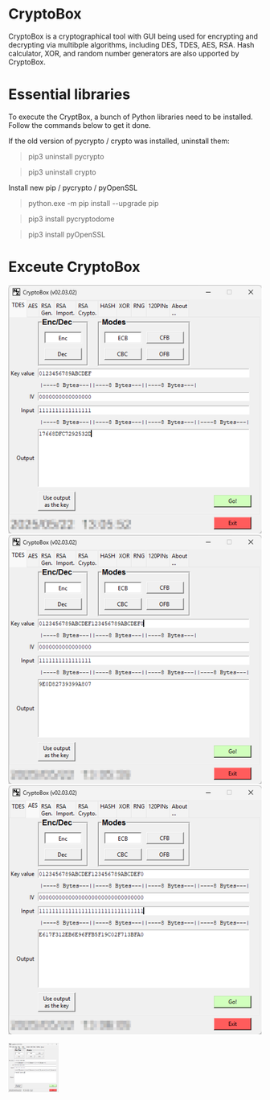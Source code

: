 # CryptoBox 
CryptoBox is a cryptographical tool with GUI being used for encrypting and decrypting via multibple algorithms, including DES, TDES, AES, RSA. 
Hash calculator, XOR, and random number generators are also upported by CryptoBox.

# Essential libraries
To execute the CryptBox, a bunch of Python libraries need to be installed. Follow the commands below to get it done.

If the old version of pycrypto / crypto was installed, uninstall them:
>pip3 uninstall pycrypto

>pip3 uninstall crypto

Install new pip / pycrypto / pyOpenSSL
>python.exe -m pip install --upgrade pip

>pip3 install pycryptodome

>pip3 install pyOpenSSL


# Exceute CryptoBox
![image alt](https://github.com/xnigel/CryptoBox_Python3/blob/main/GUI_demo_1_DES.png)
![image alt](https://github.com/xnigel/CryptoBox_Python3/blob/main/GUI_demo_2_TDES.png)
![image alt](https://github.com/xnigel/CryptoBox_Python3/blob/main/GUI_demo_3_AES.png)

<img src="https://github.com/xnigel/CryptoBox_Python3/blob/main/GUI_demo_1_DES.png" width =100>

